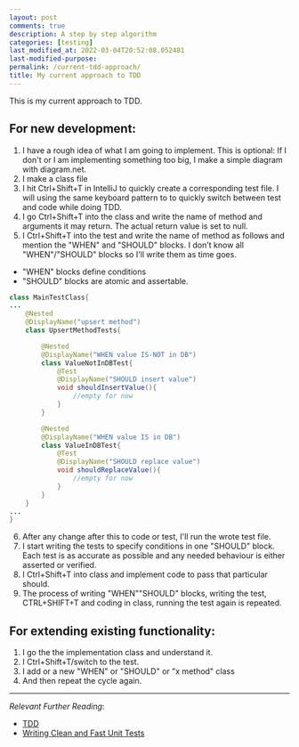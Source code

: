 ```yaml
---
layout: post
comments: true
description: A step by step algorithm
categories: [testing]
last_modified_at: 2022-03-04T20:52:08.052481
last-modified-purpose:
permalink: /current-tdd-approach/
title: My current approach to TDD
---
```


This is my current approach to TDD. 

## For new development:

1. I have a rough idea of what I am going to implement. This is optional: If I don't or I am implementing something too big, I make a simple diagram with diagram.net.
2. I make a class file
3. I hit Ctrl+Shift+T in IntelliJ to quickly create a corresponding test file. I will using the same keyboard pattern to to quickly switch between test and code while doing TDD.
4. I go Ctrl+Shift+T into the class and write the name of method and arguments it may return. The actual return value is set to null.
5. I Ctrl+Shift+T into the test and write the name of method as follows and mention the "WHEN" and "SHOULD" blocks. I don't know all "WHEN"/"SHOULD" blocks so I'll write them as time goes.
- "WHEN" blocks define conditions
- "SHOULD" blocks are atomic and assertable. 

```java
class MainTestClass{
...
    @Nested
    @DisplayName("upsert method")
    class UpsertMethodTests{

        @Nested
        @DisplayName("WHEN value IS-NOT in DB")
        class ValueNotInDBTest{
            @Test
            @DisplayName("SHOULD insert value")
            void shouldInsertValue(){
                //empty for now
            }
        }

        @Nested
        @DisplayName("WHEN value IS in DB")
        class ValueInDBTest{
            @Test
            @DisplayName("SHOULD replace value")
            void shouldReplaceValue(){
                //empty for now
            }
        }
    }
...
}
```

6. After any change after this to code or test, I'll run the wrote test file.
7. I start writing the tests to specify conditions in one "SHOULD" block. Each test is as accurate as possible and any needed behaviour is either asserted or verified.
8. I Ctrl+Shift+T into class and implement code to pass that particular should.
9. The process of writing "WHEN""SHOULD" blocks, writing the test, CTRL+SHIFT+T and coding in class, running the test again is repeated.

## For extending existing functionality:

1. I go the the implementation class and understand it.
2. I Ctrl+Shift+T/switch to the test.
3. I add or a new "WHEN" or "SHOULD" or "x method" class
4. And then repeat the cycle again.

***

*Relevant Further Reading*:

- [TDD](/tdd)
- [Writing Clean and Fast Unit Tests](/clean-fast-unit-tests)